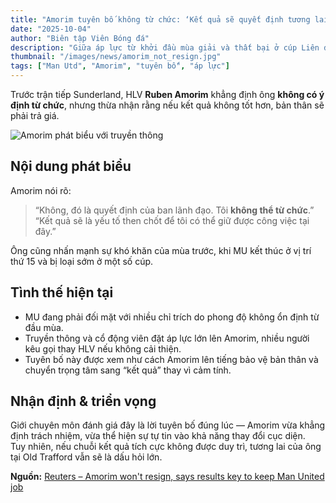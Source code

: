```yaml
---
title: "Amorim tuyên bố không từ chức: ‘Kết quả sẽ quyết định tương lai’"
date: "2025-10-04"
author: "Biên tập Viên Bóng đá"
description: "Giữa áp lực từ khởi đầu mùa giải và thất bại ở cúp Liên đoàn, HLV Ruben Amorim tuyên bố ông không có ý định từ chức — nhưng khẳng định kết quả sẽ quyết định vị trí của mình."
thumbnail: "/images/news/amorim_not_resign.jpg"
tags: ["Man Utd", "Amorim", "tuyên bố", "áp lực"]
---
```


Trước trận tiếp Sunderland, HLV **Ruben Amorim** khẳng định ông **không có ý định từ chức**, nhưng thừa nhận rằng nếu kết quả không tốt hơn, bản thân sẽ phải trả giá.

![Amorim phát biểu với truyền thông](/images/news/amorim_not_resign.jpg)

## Nội dung phát biểu

Amorim nói rõ:

> “Không, đó là quyết định của ban lãnh đạo. Tôi **không thể từ chức**.”  
> “Kết quả sẽ là yếu tố then chốt để tôi có thể giữ được công việc tại đây.”

Ông cũng nhấn mạnh sự khó khăn của mùa trước, khi MU kết thúc ở vị trí thứ 15 và bị loại sớm ở một số cúp.

## Tình thế hiện tại

- MU đang phải đối mặt với nhiều chỉ trích do phong độ không ổn định từ đầu mùa.
- Truyền thông và cổ động viên đặt áp lực lớn lên Amorim, nhiều người kêu gọi thay HLV nếu không cải thiện.
- Tuyên bố này được xem như cách Amorim lên tiếng bảo vệ bản thân và chuyển trọng tâm sang “kết quả” thay vì cảm tính.

## Nhận định & triển vọng

Giới chuyên môn đánh giá đây là lời tuyên bố đúng lúc — Amorim vừa khẳng định trách nhiệm, vừa thể hiện sự tự tin vào khả năng thay đổi cục diện.  
Tuy nhiên, nếu chuỗi kết quả tích cực không được duy trì, tương lai của ông tại Old Trafford vẫn sẽ là dấu hỏi lớn.

**Nguồn:** [Reuters – Amorim won't resign, says results key to keep Man United job](https://www.reuters.com/sports/soccer/amorim-wont-resign-says-results-key-keep-man-united-job-2025-10-04/?utm_source=chatgpt.com)
